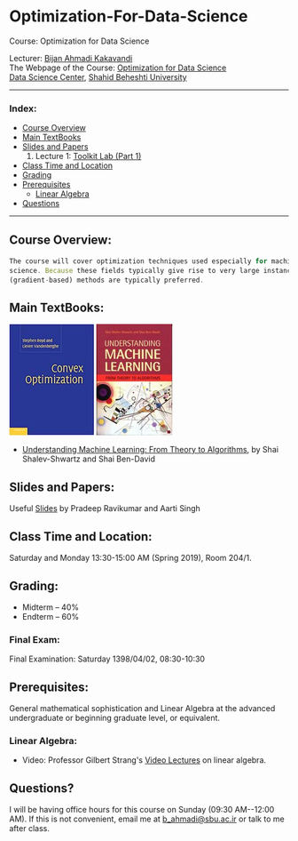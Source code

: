 # Optimization-For-Data-Science
Course: Optimization for Data Science

Lecturer: [Bijan Ahmadi Kakavandi](http://facultymembers.sbu.ac.ir/bijanahmadi/) <br>
The Webpage of the Course: [Optimization for Data Science](http://facultymembers.sbu.ac.ir/bijanahmadi/teaching/optimization-for-data-science/) <br>
[Data Science Center](http://ds.sbu.ac.ir), [Shahid Beheshti University](http://www.sbu.ac.ir/) <br>

---

### **Index:**
- [Course Overview](#Course-Overview)
- [Main TextBooks](#Main-TextBooks)
- [Slides and Papers](#Slides-and-Papers)
  1. Lecture 1: [Toolkit Lab (Part 1)](#Part-1) 
 - [Class Time and Location](#Class-Time-and-Location)
- [Grading](#Grading)
- [Prerequisites](#Prerequisites)
  - [Linear Algebra](#Linear-Algebra)
- [Questions](#Questions)
  
---

## <a name="Course-Overview"></a>Course Overview:
```javascript
The course will cover optimization techniques used especially for machine learning and data 
science. Because these fields typically give rise to very large instances, first-order optimization 
(gradient-based) methods are typically preferred.
```

## <a name="Main-TextBooks"></a>Main TextBooks:
![Book 1](/Images/ConvexOpt.jpg) ![Book 2](/Images/Shalev-Shwartz.jpg) 

* [Understanding Machine Learning: From Theory to Algorithms](http://www.cs.huji.ac.il/~shais/UnderstandingMachineLearning), by Shai Shalev-Shwartz and Shai Ben-David <br>

## <a name="Slides-and-Papers"></a>Slides and Papers:
Useful [Slides](http://www.cs.cmu.edu/~pradeepr/convexopt/) by 	Pradeep Ravikumar and Aarti Singh  <br>


## <a name="Class-Time-and-Location"></a>Class Time and Location:
Saturday and Monday 13:30-15:00 AM (Spring 2019), Room 204/1. 

## <a name="Grading"></a>Grading:
* Midterm – 40%
* Endterm – 60%

### Final Exam:
Final Examination: Saturday 1398/04/02, 08:30-10:30 

## <a name="Prerequisites"></a>Prerequisites:
General mathematical sophistication and Linear Algebra at the advanced undergraduate or beginning graduate level, or equivalent.

### <a name="Linear-Algebra"></a>Linear Algebra:
- Video: Professor Gilbert Strang's [Video Lectures](https://ocw.mit.edu/courses/mathematics/18-06-linear-algebra-spring-2010/video-lectures/) on linear algebra.

## <a name="Questions"></a>Questions?
I will be having office hours for this course on Sunday (09:30 AM--12:00 AM). If this is not convenient, email me at b_ahmadi@sbu.ac.ir or talk to me after class.
